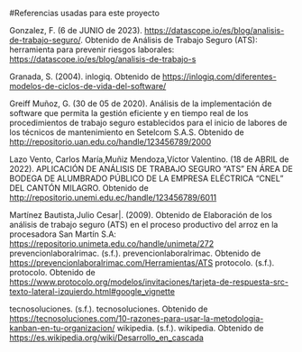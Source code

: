 #Referencias usadas para este proyecto


Gonzalez, F. (6 de JUNIO de 2023). https://datascope.io/es/blog/analisis-de-trabajo-seguro/. Obtenido de Análisis de Trabajo Seguro (ATS): herramienta para prevenir riesgos laborales: https://datascope.io/es/blog/analisis-de-trabajo-s

Granada, S. (2004). inlogiq. Obtenido de https://inlogiq.com/diferentes-modelos-de-ciclos-de-vida-del-software/

Greiff Muñoz, G. (30 de 05 de 2020). Análisis de la implementación de software que permita la gestión eficiente y en tiempo real de los procedimientos de trabajo seguro establecidos para el inicio de labores de los técnicos de mantenimiento en Setelcom S.A.S. Obtenido de http://repositorio.uan.edu.co/handle/123456789/2000

Lazo Vento, Carlos María,Muñiz Mendoza,Víctor Valentino. (18 de ABRIL de 2022). APLICACIÓN DE ANÁLISIS DE TRABAJO SEGURO “ATS” EN ÁREA DE BODEGA DE ALUMBRADO PÚBLICO DE LA EMPRESA ELÉCTRICA “CNEL” DEL CANTÓN MILAGRO. Obtenido de http://repositorio.unemi.edu.ec/handle/123456789/6011

Martínez Bautista,Julio Cesar|. (2009). Obtenido de Elaboración de los análisis de trabajo seguro (ATS) en el proceso productivo del arroz en la procesadora San Martín S.A: https://repositorio.unimeta.edu.co/handle/unimeta/272
prevencionlaboralrimac. (s.f.). prevencionlaboralrimac. Obtenido de https://prevencionlaboralrimac.com/Herramientas/ATS
protocolo. (s.f.). protocolo. Obtenido de https://www.protocolo.org/modelos/invitaciones/tarjeta-de-respuesta-src-texto-lateral-izquierdo.html#google_vignette

tecnosoluciones. (s.f.). tecnosoluciones. Obtenido de https://tecnosoluciones.com/10-razones-para-usar-la-metodologia-kanban-en-tu-organizacion/
wikipedia. (s.f.). wikipedia. Obtenido de https://es.wikipedia.org/wiki/Desarrollo_en_cascada

